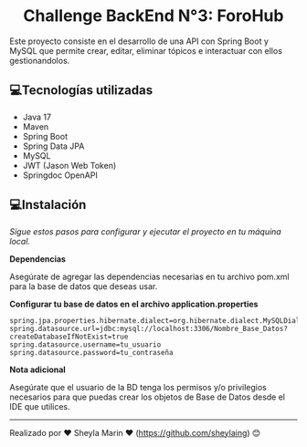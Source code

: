 <h1 align="center"> Challenge BackEnd N°3: ForoHub</h1>

Este proyecto consiste en el desarrollo de una API con Spring Boot y MySQL que permite crear, editar, eliminar tópicos e interactuar con ellos gestionandolos.


## :computer:Tecnologías utilizadas

* Java 17
* Maven
* Spring Boot
* Spring Data JPA
* MySQL
* JWT (Jason Web Token)
* Springdoc OpenAPI


##  :computer:Instalación  

_Sigue estos pasos para configurar y ejecutar el proyecto en tu máquina local._

**Dependencias** 

Asegúrate de agregar las dependencias necesarias en tu archivo pom.xml para la base de datos que deseas usar.

**Configurar tu base de datos en el archivo application.properties** 

```
spring.jpa.properties.hibernate.dialect=org.hibernate.dialect.MySQLDialect
spring.datasource.url=jdbc:mysql://localhost:3306/Nombre_Base_Datos?createDatabaseIfNotExist=true
spring.datasource.username=tu_usuario
spring.datasource.password=tu_contraseña
```


**Nota adicional**

Asegúrate que el usuario de la BD tenga los permisos y/o privilegios necesarios para que puedas crear los objetos de Base de Datos desde el IDE que utilices.



---
Realizado por :hearts: Sheyla Marin :hearts: (https://github.com/sheylaing) :blush:
